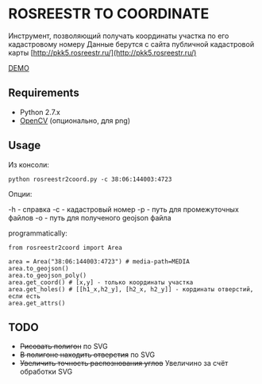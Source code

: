 ROSREESTR TO COORDINATE
=======================
Инструмент, позволяющий получать координаты участка по его кадастровому номеру
Данные берутся с сайта публичной кадастровой карты [http://pkk5.rosreestr.ru/](http://pkk5.rosreestr.ru/)

[DEMO](http://geonote.ru/pkk/)

## Requirements

* Python 2.7.x
* [OpenCV](http://opencv.org/) (опционально, для png)

## Usage

Из консоли:

    python rosreestr2coord.py -c 38:06:144003:4723
    
Опции:

  -h - справка
  -c - кадастровый номер
  -p - путь для промежуточных файлов
  -o - путь для полученого geojson файла
    
programmatically:
    
    from rosreestr2coord import Area
        
    area = Area("38:06:144003:4723") # media-path=MEDIA
    area.to_geojson()
    area.to_geojson_poly()
    area.get_coord() # [x,y] - только координаты участка
    area.get_holes() # [[h1_x,h2_y], [h2_x, h2_y]] - кординаты отверстий, если есть
    area.get_attrs()

## TODO

* ~~Рисовать полигон~~ по SVG
* ~~В полигоне находить отверстия~~ по SVG
* ~~Увеличить точность распознования углов~~ Увеличино за счёт обработки SVG
